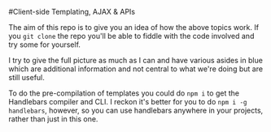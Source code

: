 #Client-side Templating, AJAX & APIs

The aim of this repo is to give you an idea of how the above topics work. If you `git clone` the repo you'll be able to fiddle with the code involved and try some for yourself.

I try to give the full picture as much as I can and have various asides in blue which are additional information and not central to what we're doing but are still useful.

To do the pre-compilation of templates you could do `npm i` to get the Handlebars compiler and CLI. I reckon it's better for you to do `npm i -g handlebars`, however, so you can use handlebars anywhere in your projects, rather than just in this one.
